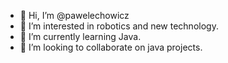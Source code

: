 - 👋 Hi, I’m @pawelechowicz
- 👀 I’m interested in robotics and new technology.
- 🌱 I’m currently learning Java.
- 💞️ I’m looking to collaborate on java projects.

<!---
pawelechowicz/pawelechowicz is a ✨ special ✨ repository because its `README.md` (this file) appears on your GitHub profile.
You can click the Preview link to take a look at your changes.
--->
